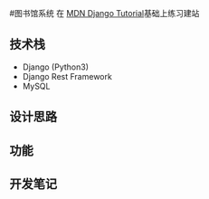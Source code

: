 #图书馆系统
 在 [MDN Django Tutorial](https://developer.mozilla.org/en-US/docs/Learn/Server-side/Django)基础上练习建站
 
 ## 技术栈
 - Django (Python3)
 - Django Rest Framework
 - MySQL
 
 ## 设计思路
 
 ## 功能
 
 ## 开发笔记